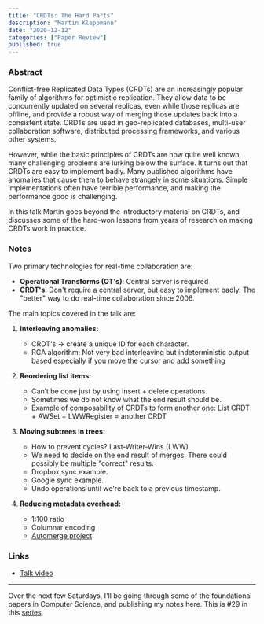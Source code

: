 ```yaml
---
title: "CRDTs: The Hard Parts"
description: "Martin Kleppmann"
date: "2020-12-12"
categories: ["Paper Review"]
published: true
---
```


### Abstract

Conflict-free Replicated Data Types (CRDTs) are an increasingly popular family of algorithms for optimistic replication. They allow data to be concurrently updated on several replicas, even while those replicas are offline, and provide a robust way of merging those updates back into a consistent state. CRDTs are used in geo-replicated databases, multi-user collaboration software, distributed processing frameworks, and various other systems.

However, while the basic principles of CRDTs are now quite well known, many challenging problems are lurking below the surface. It turns out that CRDTs are easy to implement badly. Many published algorithms have anomalies that cause them to behave strangely in some situations. Simple implementations often have terrible performance, and making the performance good is challenging.

In this talk Martin goes beyond the introductory material on CRDTs, and discusses some of the hard-won lessons from years of research on making CRDTs work in practice.

### Notes

Two primary technologies for real-time collaboration are:

- **Operational Transforms (OT's)**: Central server is required
- **CRDT's**: Don't require a central server, but easy to implement badly. The "better" way to do real-time collaboration since 2006.

The main topics covered in the talk are:

1. **Interleaving anomalies:**

   - CRDT's -> create a unique ID for each character.
   - RGA algorithm: Not very bad interleaving but indeterministic output based especially if you move the cursor and add something

2. **Reordering list items:**

   - Can’t be done just by using insert + delete operations.
   - Sometimes we do not know what the end result should be.
   - Example of composability of CRDTs to form another one: List CRDT + AWSet + LWWRegister = another CRDT

3. **Moving subtrees in trees:**

   - How to prevent cycles? Last-Writer-Wins (LWW)
   - We need to decide on the end result of merges. There could possibly be multiple "correct" results.
   - Dropbox sync example.
   - Google sync example.
   - Undo operations until we're back to a previous timestamp.

4. **Reducing metadata overhead:**
   - 1:100 ratio
   - Columnar encoding
   - [Automerge project](https://github.com/automerge/automerge)

### Links

- [Talk video](https://martin.kleppmann.com/2020/07/06/crdt-hard-parts-hydra.html)

---

Over the next few Saturdays, I'll be going through some of the foundational papers in Computer Science, and publishing my notes here. This is #29 in this [series](https://anantjain.dev/#paper-reviews).
